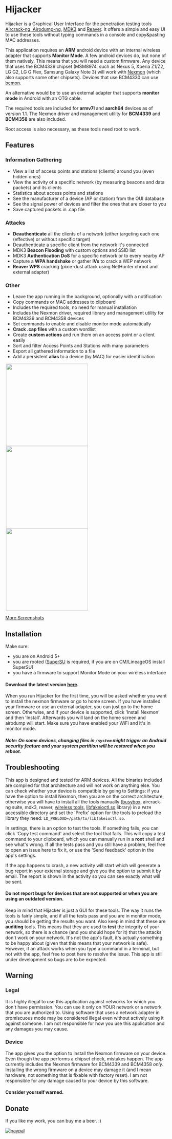 # Hijacker

Hijacker is a Graphical User Interface for the penetration testing tools [Aircrack-ng, Airodump-ng](https://www.aircrack-ng.org/), [MDK3](https://tools.kali.org/wireless-attacks/mdk3) and [Reaver](https://tools.kali.org/wireless-attacks/reaver). It offers a simple and easy UI to use these tools without typing commands in a console and copy&pasting MAC addresses.

This application requires an **ARM** android device with an internal wireless adapter that supports **Monitor Mode**. A few android devices do, but none of them natively. This means that you will need a custom firmware. Any device that uses the BCM4339 chipset (MSM8974, such as Nexus 5, Xperia Z1/Z2, LG G2, LG G Flex, Samsung Galaxy Note 3) will work with [Nexmon](https://github.com/seemoo-lab/nexmon) (which also supports some other chipsets). Devices that use BCM4330 can use [bcmon](http://bcmon.blogspot.gr/).

An alternative would be to use an external adapter that supports **monitor mode** in Android with an OTG cable.

The required tools are included for **armv7l** and **aarch64** devices as of version 1.1. The Nexmon driver and management utility for **BCM4339** and **BCM4358** are also included.

Root access is also necessary, as these tools need root to work.

## Features
### Information Gathering
* View a list of access points and stations (clients) around you (even hidden ones)
* View the activity of a specific network (by measuring beacons and data packets) and its clients
* Statistics about access points and stations
* See the manufacturer of a device (AP or station) from the OUI database
* See the signal power of devices and filter the ones that are closer to you
* Save captured packets in .cap file

### Attacks
* **Deauthenticate** all the clients of a network (either targeting each one (effective) or without specific target)
* Deauthenticate a specific client from the network it's connected
* MDK3 **Beacon Flooding** with custom options and SSID list
* MDK3 **Authentication DoS** for a specific network or to every nearby AP
* Capture a **WPA handshake** or gather **IVs** to crack a WEP network
* **Reaver WPS** cracking (pixie-dust attack using NetHunter chroot and external adapter)

### Other
* Leave the app running in the background, optionally with a notification
* Copy commands or MAC addresses to clipboard
* Includes the required tools, no need for manual installation
* Includes the Nexmon driver, required library and management utility for BCM4339 and BCM4358 devices
* Set commands to enable and disable monitor mode automatically
* **Crack .cap files** with a custom wordlist
* Create **custom actions** and run them on an access point or a client easily
* Sort and filter Access Points and Stations with many parameters
* Export all gathered information to a file
* Add a persistent **alias** to a device (by MAC) for easier identification

<img src="https://github.com/chrisk44/Hijacker/raw/master/screenshots/airodump_view.png" width="256" hspace="2"><img src="https://github.com/chrisk44/Hijacker/raw/master/screenshots/mdk_view.png" width="256" hspace="2"><img src="https://github.com/chrisk44/Hijacker/raw/master/screenshots/reaver_view.png" width="256" hspace="2">

[More Screenshots](https://github.com/chrisk44/Hijacker/tree/master/screenshots)

## Installation
Make sure:
* you are on Android 5+
* you are rooted ([SuperSU](http://www.supersu.com/download) is required, if you are on CM/LineageOS install SuperSU)
* you have a firmware to support Monitor Mode on your wireless interface

#### Download the latest version [here](https://github.com/chrisk44/Hijacker/releases).

When you run Hijacker for the first time, you will be asked whether you want to install the nexmon firmware or go to home screen. If you have installed your firmware or use an external adapter, you can just go to the home screen. Otherwise, and if your device is supported, click 'Install Nexmon' and then 'Install'. Afterwards you will land on the home screen and airodump will start. Make sure you have enabled your WiFi and it's in monitor mode.

##### Note: On some devices, changing files in `/system` might trigger an Android security feature and your system partition will be restored when you reboot.

## Troubleshooting
This app is designed and tested for ARM devices. All the binaries included are compiled for that architecture and will not work on anything else. You can check whether your device is compatible by going to Settings: if you have the option to install Nexmon, then you are on the correct architecture, otherwise you will have to install all the tools manually ([busybox](https://play.google.com/store/apps/details?id=stericson.busybox&hl=el), aircrack-ng suite, mdk3, reaver, [wireless tools](https://hewlettpackard.github.io/wireless-tools/Tools.html), [libfakeioctl.so](https://github.com/seemoo-lab/nexmon/tree/master/utilities/libfakeioctl) library) in a `PATH` accessible directory and set the 'Prefix' option for the tools to preload the library they need: `LD_PRELOAD=/path/to/libfakeioctl.so`.

In settings, there is an option to test the tools. If something fails, you can click 'Copy test command' and select the tool that fails. This will copy a test command to your clipboard, which you can manually run in a **root** shell and see what's wrong. If all the tests pass and you still have a problem, feel free to open an issue here to fix it, or use the 'Send feedback' option in the app's settings.

If the app happens to crash, a new activity will start which will generate a bug report in your external storage and give you the option to submit it by email. The report is shown in the activity so you can see exactly what will be sent.

#### Do not report bugs for devices that are not supported or when you are using an outdated version.

Keep in mind that Hijacker is just a GUI for these tools. The way it runs the tools is fairly simple, and if all the tests pass and you are in monitor mode, you should be getting the results you want. Also keep in mind that these are **auditing** tools. This means that they are used to **test** the integrity of your network, so there is a chance (and you should hope for it) that the attacks don't work on your network. It's not the app's fault, it's actually something to be happy about (given that this means that your network is safe). However, if an attack works when you type a command in a terminal, but not with the app, feel free to post here to resolve the issue. This app is still under development so bugs are to be expected.

## Warning
### Legal
It is highly illegal to use this application against networks for which you don't have permission. You can use it only on YOUR network or a network that you are authorized to. Using software that uses a network adapter in promiscuous mode may be considered illegal even without actively using it against someone. I am not responsible for how you use this application and any damages you may cause.

### Device
The app gives you the option to install the Nexmon firmware on your device. Even though the app performs a chipset check, mistakes happen. The app currently includes the Nexmon firmware for BCM4339 and BCM4358 *only*. Installing the wrong firmware on a device may damage it (and I mean hardware, not something that is fixable with factory reset). I am not responsible for any damage caused to your device by this software.

#### Consider yourself warned.

## Donate

If you like my work, you can buy me a beer. :)

[![paypal](https://www.paypalobjects.com/en_US/i/btn/btn_donateCC_LG.gif)](https://www.paypal.com/cgi-bin/webscr?cmd=_s-xclick&hosted_button_id=VV5TEHL8S6UQ2)
